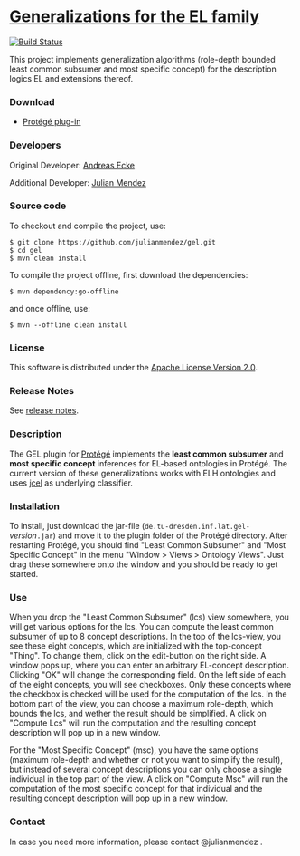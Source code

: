 #  [Generalizations for the EL family](http://julianmendez.github.io/gel)

[![Build Status](https://travis-ci.org/julianmendez/gel.png?branch=master)](https://travis-ci.org/julianmendez/gel)

This project implements generalization algorithms (role-depth bounded least common subsumer and most specific concept) for the description logics EL and extensions thereof.

### Download

* [Protégé plug-in](https://lat.inf.tu-dresden.de/systems/gel/files/gel/0.17.0/de.tu-dresden.inf.lat.gel-0.17.0.jar)


### Developers

Original Developer: [Andreas Ecke](http://lat.inf.tu-dresden.de/~ecke)

Additional Developer: [Julian Mendez](http://lat.inf.tu-dresden.de/~mendez)


### Source code

To checkout and compile the project, use:

```
$ git clone https://github.com/julianmendez/gel.git
$ cd gel
$ mvn clean install
```

To compile the project offline, first download the dependencies:
```
$ mvn dependency:go-offline
```
and once offline, use:
```
$ mvn --offline clean install
```


### License

This software is distributed under the [Apache License Version 2.0](http://www.apache.org/licenses/LICENSE-2.0.txt).


### Release Notes

See [release notes](http://github.com/julianmendez/gel/blob/master/RELEASE-NOTES.md).


### Description

The GEL plugin for [Protégé](http://protege.stanford.edu/) implements the **least common subsumer** and **most specific concept** inferences for EL-based ontologies in Protégé. The current version of these generalizations works with ELH ontologies and uses [jcel](https://github.com/julianmendez/jcel) as underlying classifier.


### Installation

To install, just download the jar-file (`de.tu-dresden.inf.lat.gel-`*version*`.jar`) and move it to the plugin folder of the Protégé directory. After restarting Protégé, you should find "Least Common Subsumer" and "Most Specific Concept" in the menu "Window > Views > Ontology Views". Just drag these somewhere onto the window and you should be ready to get started.


### Use

When you drop the "Least Common Subsumer" (lcs) view somewhere, you will get various options for the lcs. You can compute the least common subsumer of up to 8 concept descriptions. In the top of the lcs-view, you see these eight concepts, which are initialized with the top-concept "Thing". To change them, click on the edit-button on the right side. A window pops up, where you can enter an arbitrary EL-concept description. Clicking "OK" will change the corresponding field. On the left side of each of the eight concepts, you will see checkboxes. Only these concepts where the checkbox is checked will be used for the computation of the lcs. In the bottom part of the view, you can choose a maximum role-depth, which bounds the lcs, and wether the result should be simplified. A click on "Compute Lcs" will run the computation and the resulting concept description will pop up in a new window.

For the "Most Specific Concept" (msc), you have the same options (maximum role-depth and whether or not you want to simplify the result), but instead of several concept descriptions you can only choose a single individual in the top part of the view. A click on "Compute Msc" will run the computation of the most specific concept for that individual and the resulting concept description will pop up in a new window.


### Contact

In case you need more information, please contact @julianmendez .

